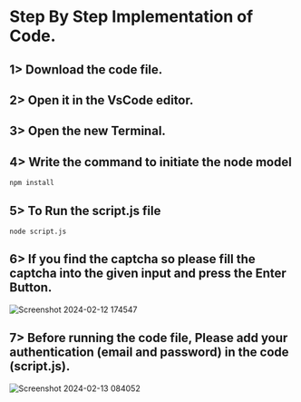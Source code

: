 # Step By Step Implementation of Code.


## 1> Download the code file. 
## 2> Open it in the VsCode editor.
## 3> Open the new Terminal.
## 4> Write the command to initiate the node model
    npm install
## 5> To Run the script.js file
    node script.js
## 6> If you find the captcha so please fill the captcha into the given input and press the Enter Button.
 ![Screenshot 2024-02-12 174547](https://github.com/Pandey-Shailesh/Assignment_rtCamp/assets/105715056/25505fbd-ba7d-4c59-9e0b-1869056fb47e)
## 7> Before running the code file, Please add your authentication (email and password) in the code (script.js).
![Screenshot 2024-02-13 084052](https://github.com/Pandey-Shailesh/Assignment_rtCamp/assets/105715056/cb024a98-fa9f-461a-9177-2aa3327625e2)
